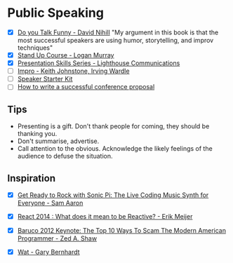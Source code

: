 # Public Speaking

  - [x] [Do you Talk Funny - David Nihill](https://www.amazon.com/Do-You-Talk-Funny-Funnier-ebook/dp/B017MWHCVI/ref=tmm_kin_swatch_0?_encoding=UTF8&qid=1443036851&sr=8-1#ace-1821396653) "My argument in this book is that the most successful speakers are using humor, storytelling, and improv techniques"
  - [x] [Stand Up Course - Logan Murray](http://loganmurray.com/stand-up-and-deliver)
  - [x] [Presentation Skills Series - Lighthouse Communications](https://www.youtube.com/playlist?list=PLcbv9zftX5dac0z5W-rwDfcSKXTCpOCbB)
  - [ ] [Impro - Keith Johnstone, Irving Wardle](https://www.goodreads.com/book/show/306940.Impro)
  - [ ] [Speaker Starter Kit](https://github.com/coryhouse/speaker-starter-kit)
  - [ ] [How to write a successful conference proposal](https://dave.cheney.net/2017/02/12/how-to-write-a-successful-conference-proposal)
  
## Tips

  * Presenting is a gift. Don't thank people for coming, they should be thanking you.
  * Don't summarise, advertise.
  * Call attention to the obvious. Acknowledge the likely feelings of the audience to defuse the situation.

## Inspiration

  - [x] [Get Ready to Rock with Sonic Pi: The Live Coding Music Synth for Everyone - Sam Aaron](https://www.youtube.com/watch?v=OLLwG_SN8oo)
  - [x] [React 2014 : What does it mean to be Reactive? - Erik Meijer](https://www.youtube.com/watch?v=sTSQlYX5DU0)
  - [x] [Baruco 2012 Keynote: The Top 10 Ways To Scam The Modern American Programmer - Zed A. Shaw](https://www.youtube.com/watch?v=neI_Pj558CY)
  - [x] [Wat - Gary Bernhardt](https://www.destroyallsoftware.com/talks/wat)
  
